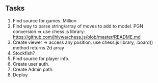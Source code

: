 ## Tasks

1. Find source for games.
   Million
2. Find way to parse string/array of moves to add to model.
   PGN conversion => use chess.js library: https://github.com/jhlywa/chess.js/blob/master/README.md
3. Create viewer => access any position.
   use chess.js library, .board() method returns 2d array
4. Stockfish?
5. Find source for player info.
6. Create user auth.
7. Create Admin path.
8. Deploy
